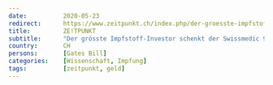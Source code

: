 ```yaml
---
date:          2020-05-23
redirect:      https://www.zeitpunkt.ch/index.php/der-groesste-impfstoff-investor-schenkt-der-swissmedic-900000-dollar
title:         ZE!TPUNKT
subtitle:      "Der grösste Impfstoff-Investor schenkt der Swissmedic 900’000 Dollar"
country:       CH
persons:       [Gates Bill]
categories:    [Wissenschaft, Impfung]
tags:          [zeitpunkt, geld]
---
```

